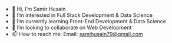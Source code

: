 - 👋 Hi, I’m Samir Husain
- 👀 I’m interested in Full Stack Development & Data Science
- 🌱 I’m currently learning Front-End Development & Data Science
- 💞️ I’m looking to collaborate on Web Development
- 📫 How to reach me: Email: samihusain79@gmail.com

<!---
samirhssn11/samirhssn11 is a ✨ special ✨ repository because its `README.md` (this file) appears on your GitHub profile.
You can click the Preview link to take a look at your changes.
--->
